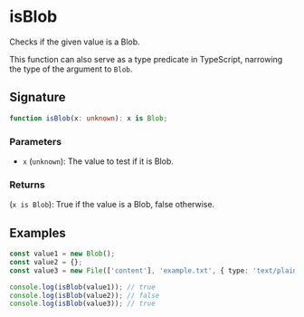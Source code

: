 # isBlob

Checks if the given value is a Blob.

This function can also serve as a type predicate in TypeScript, narrowing the type of the argument to `Blob`.

## Signature

```typescript
function isBlob(x: unknown): x is Blob;
```

### Parameters

- `x` (`unknown`): The value to test if it is Blob.

### Returns

(`x is Blob`): True if the value is a Blob, false otherwise.

## Examples

```typescript
const value1 = new Blob();
const value2 = {};
const value3 = new File(['content'], 'example.txt', { type: 'text/plain' });

console.log(isBlob(value1)); // true
console.log(isBlob(value2)); // false
console.log(isBlob(value3)); // true
```
